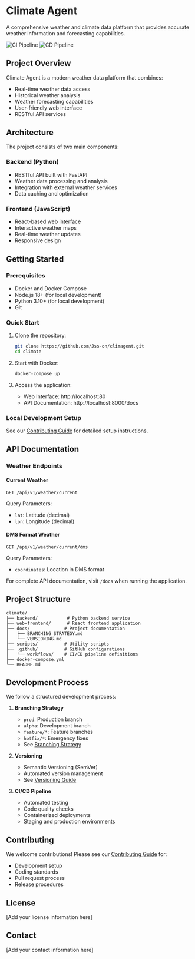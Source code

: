 # Climate Agent

A comprehensive weather and climate data platform that provides accurate weather information and forecasting capabilities.

![CI Pipeline](https://github.com/Jss-on/climagent/workflows/CI%20Pipeline/badge.svg)
![CD Pipeline](https://github.com/Jss-on/climagent/workflows/CD%20Pipeline/badge.svg)

## Project Overview

Climate Agent is a modern weather data platform that combines:
- Real-time weather data access
- Historical weather analysis
- Weather forecasting capabilities
- User-friendly web interface
- RESTful API services

## Architecture

The project consists of two main components:

### Backend (Python)
- RESTful API built with FastAPI
- Weather data processing and analysis
- Integration with external weather services
- Data caching and optimization

### Frontend (JavaScript)
- React-based web interface
- Interactive weather maps
- Real-time weather updates
- Responsive design

## Getting Started

### Prerequisites
- Docker and Docker Compose
- Node.js 18+ (for local development)
- Python 3.10+ (for local development)
- Git

### Quick Start

1. Clone the repository:
   ```bash
   git clone https://github.com/Jss-on/climagent.git
   cd climate
   ```

2. Start with Docker:
   ```bash
   docker-compose up
   ```

3. Access the application:
   - Web Interface: http://localhost:80
   - API Documentation: http://localhost:8000/docs

### Local Development Setup

See our [Contributing Guide](CONTRIBUTING.md) for detailed setup instructions.

## API Documentation

### Weather Endpoints

#### Current Weather
```http
GET /api/v1/weather/current
```

Query Parameters:
- `lat`: Latitude (decimal)
- `lon`: Longitude (decimal)

#### DMS Format Weather
```http
GET /api/v1/weather/current/dms
```

Query Parameters:
- `coordinates`: Location in DMS format

For complete API documentation, visit `/docs` when running the application.

## Project Structure

```
climate/
├── backend/           # Python backend service
├── web-frontend/      # React frontend application
├── docs/             # Project documentation
│   ├── BRANCHING_STRATEGY.md
│   └── VERSIONING.md
├── scripts/          # Utility scripts
├── .github/          # GitHub configurations
│   └── workflows/    # CI/CD pipeline definitions
├── docker-compose.yml
└── README.md
```

## Development Process

We follow a structured development process:

1. **Branching Strategy**
   - `prod`: Production branch
   - `alpha`: Development branch
   - `feature/*`: Feature branches
   - `hotfix/*`: Emergency fixes
   - See [Branching Strategy](docs/BRANCHING_STRATEGY.md)

2. **Versioning**
   - Semantic Versioning (SemVer)
   - Automated version management
   - See [Versioning Guide](docs/VERSIONING.md)

3. **CI/CD Pipeline**
   - Automated testing
   - Code quality checks
   - Containerized deployments
   - Staging and production environments

## Contributing

We welcome contributions! Please see our [Contributing Guide](CONTRIBUTING.md) for:
- Development setup
- Coding standards
- Pull request process
- Release procedures

## License

[Add your license information here]

## Contact

[Add your contact information here]